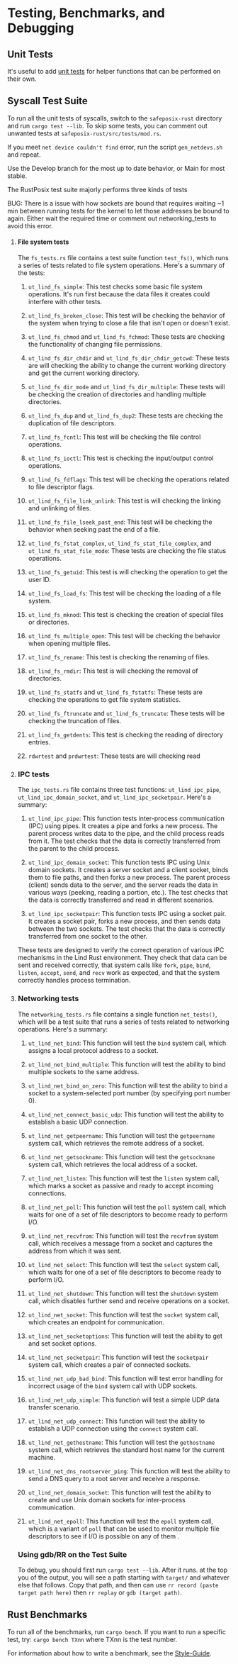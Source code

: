 # Testing, Benchmarks, and Debugging

## Unit Tests

It's useful to add [unit tests](https://doc.rust-lang.org/rust-by-example/testing/unit_testing.html) for helper functions that can be performed on their own.

## Syscall Test Suite

To run all the unit tests of syscalls, switch to the `safeposix-rust` directory and run `cargo test --lib`. To skip some tests, you can comment out unwanted tests at `safeposix-rust/src/tests/mod.rs`.

If you meet `net device couldn't find` error, run the script `gen_netdevs.sh` and repeat. 

Use the Develop branch for the most up to date behavior, or Main for most stable.

The RustPosix test suite majorly performs three kinds of tests

BUG: There is a issue with how sockets are bound that requires waiting ~1 min between running tests for the kernel to let those addresses be bound to again. Either wait the required time or comment out networking_tests to avoid this error.

1) #### File system tests

    The `fs_tests.rs` file contains a test suite function `test_fs()`, which runs a series of tests related to file system operations. Here's a summary of the tests:

   1. `ut_lind_fs_simple`: This test  checks some basic file system operations. It's run first because the data files it creates could interfere with other tests.

   2. `ut_lind_fs_broken_close`: This test will be checking the behavior of the system when trying to close a file that isn't open or doesn't exist.

   3. `ut_lind_fs_chmod` and `ut_lind_fs_fchmod`: These tests are  checking the functionality of changing file permissions.

   4. `ut_lind_fs_dir_chdir` and `ut_lind_fs_dir_chdir_getcwd`: These tests are will checking the ability to change the current working directory and get the current working directory.

   5. `ut_lind_fs_dir_mode` and `ut_lind_fs_dir_multiple`: These tests will be checking the creation of directories and handling multiple directories.

   6. `ut_lind_fs_dup` and `ut_lind_fs_dup2`: These tests are  checking the duplication of file descriptors.

   7. `ut_lind_fs_fcntl`: This test will be checking the file control operations.

   8. `ut_lind_fs_ioctl`: This test is  checking the input/output control operations.

   9.  `ut_lind_fs_fdflags`: This test will be checking the operations related to file descriptor flags.

   10. `ut_lind_fs_file_link_unlink`: This test is will checking the linking and unlinking of files.

   11. `ut_lind_fs_file_lseek_past_end`: This test will be checking the behavior when seeking past the end of a file.

   12. `ut_lind_fs_fstat_complex`, `ut_lind_fs_stat_file_complex`, and `ut_lind_fs_stat_file_mode`: These tests are  checking the file status operations.

   13. `ut_lind_fs_getuid`: This test is will checking the operation to get the user ID.

   14. `ut_lind_fs_load_fs`: This test will be checking the loading of a file system.

   15. `ut_lind_fs_mknod`: This test is  checking the creation of special files or directories.

   16. `ut_lind_fs_multiple_open`: This test will be checking the behavior when opening multiple files.

   17. `ut_lind_fs_rename`: This test is  checking the renaming of files.

   18. `ut_lind_fs_rmdir`: This test is will checking the removal of directories.

   19. `ut_lind_fs_statfs` and `ut_lind_fs_fstatfs`: These tests are  checking the operations to get file system statistics.

   20. `ut_lind_fs_ftruncate` and `ut_lind_fs_truncate`: These tests will be checking the truncation of files.

   21. `ut_lind_fs_getdents`: This test is  checking the reading of directory entries.

   22. `rdwrtest` and `prdwrtest`: These tests are will checking read

2) ### IPC tests

    The `ipc_tests.rs` file contains three test functions: `ut_lind_ipc_pipe`, `ut_lind_ipc_domain_socket`, and `ut_lind_ipc_socketpair`. Here's a summary:

    1. `ut_lind_ipc_pipe`: This function tests inter-process communication (IPC) using pipes. It creates a pipe and forks a new process. The parent process writes data to the pipe, and the child process reads from it. The test checks that the data is correctly transferred from the parent to the child process.

    2. `ut_lind_ipc_domain_socket`: This function tests IPC using Unix domain sockets. It creates a server socket and a client socket, binds them to file paths, and then forks a new process. The parent process (client) sends data to the server, and the server reads the data in various ways (peeking, reading a portion, etc.). The test checks that the data is correctly transferred and read in different scenarios.

    3. `ut_lind_ipc_socketpair`: This function tests IPC using a socket pair. It creates a socket pair, forks a new process, and then sends data between the two sockets. The test checks that the data is correctly transferred from one socket to the other.

    These tests are designed to verify the correct operation of various IPC mechanisms in the Lind Rust environment. They check that data can be sent and received correctly, that system calls like `fork`, `pipe`, `bind`, `listen`, `accept`, `send`, and `recv` work as expected, and that the system correctly handles process termination.

3) ### Networking tests

    The `networking_tests.rs` file contains a single function `net_tests()`, which will be a test suite that runs a series of tests related to networking operations. Here's a summary:

    1. `ut_lind_net_bind`: This function will test the `bind` system call, which assigns a local protocol address to a socket.

    2. `ut_lind_net_bind_multiple`: This function will test the ability to bind multiple sockets to the same address.

    3. `ut_lind_net_bind_on_zero`: This function will test the ability to bind a socket to a system-selected port number (by specifying port number 0).

    4. `ut_lind_net_connect_basic_udp`: This function will test the ability to establish a basic UDP connection.

    5. `ut_lind_net_getpeername`: This function will test the `getpeername` system call, which retrieves the remote address of a socket.

    6. `ut_lind_net_getsockname`: This function will test the `getsockname` system call, which retrieves the local address of a socket.

    7. `ut_lind_net_listen`: This function will test the `listen` system call, which marks a socket as passive and ready to accept incoming connections.

    8. `ut_lind_net_poll`: This function will test the `poll` system call, which waits for one of a set of file descriptors to become ready to perform I/O.

    9. `ut_lind_net_recvfrom`: This function will test the `recvfrom` system call, which receives a message from a socket and captures the address from which it was sent.

    10. `ut_lind_net_select`: This function will test the `select` system call, which waits for one of a set of file descriptors to become ready to perform I/O.

    11. `ut_lind_net_shutdown`: This function will test the `shutdown` system call, which disables further send and receive operations on a socket.

    12. `ut_lind_net_socket`: This function will test the `socket` system call, which creates an endpoint for communication.

    13. `ut_lind_net_socketoptions`: This function will test the ability to get and set socket options.

    14. `ut_lind_net_socketpair`: This function will test the `socketpair` system call, which creates a pair of connected sockets.

    15. `ut_lind_net_udp_bad_bind`: This function will test error handling for incorrect usage of the `bind` system call with UDP sockets.

    16. `ut_lind_net_udp_simple`: This function will test a simple UDP data transfer scenario.

    17. `ut_lind_net_udp_connect`: This function will test the ability to establish a UDP connection using the `connect` system call.

    18. `ut_lind_net_gethostname`: This function will test the `gethostname` system call, which retrieves the standard host name for the current machine.

    19. `ut_lind_net_dns_rootserver_ping`: This function will test the ability to send a DNS query to a root server and receive a response.

    20. `ut_lind_net_domain_socket`: This function will test the ability to create and use Unix domain sockets for inter-process communication.

    21. `ut_lind_net_epoll`: This function will test the `epoll` system call, which is a variant of `poll` that can be used to monitor multiple file descriptors to see if I/O is possible on any of them .

    ### Using gdb/RR on the Test Suite

    To debug, you should first run `cargo test --lib`. 
    After it runs. at the top you of the output, you will see a path starting with `target/` and whatever else that follows. 
    Copy that path, and then can use `rr record (paste target path here)` then `rr replay` or `gdb (target path)`.

## Rust Benchmarks

To run all of the benchmarks, run `cargo bench`.  If you want to run a specific test, try: `cargo bench TXnn` where TXnn is 
the test number.

For information about how to write a benchmark, see the [Style-Guide](https://github.com/Lind-Project/lind-docs/blob/main/docs/RustPOSIX/Style-Guide.md).
